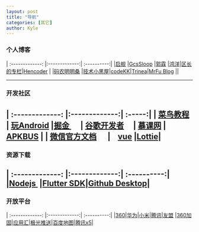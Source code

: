 ```yaml
---
layout: post
title: "导航"
categories: [其它]
author: Kyle
---
```


### 个人博客 ###

| :-------------: |:-------------:| :----------:|
|[启舰](http://blog.csdn.net/harvic880925/ "自定义view") |[GcsSloop](http://www.gcssloop.com/customview/CustomViewIndex/ "自定义view") |[郭霖](http://blog.csdn.net/guolin_blog) |[鸿洋](https://blog.csdn.net/lmj623565791)|[区长的专栏](http://blog.csdn.net/sbsujjbcy)|[Hencoder](http://hencoder.com/) |
|[码农明明桑](https://isming.info/) |[技术小黑屋](https://droidyue.com/)|[codeKK](http://a.codekk.com/)|[Trinea](http://www.trinea.cn/)|[MrFu Blog](https://mrfu.me/ "Glide详解") ||

----------
### 开发社区 ###
| :-------------: |:-------------:| :-----:|
| [菜鸟教程](https://www.runoob.com/) | [玩Android](https://www.wanandroid.com/) |[掘金 ](https://juejin.im/tag/Android)     | [谷歌开发者](https://developer.android.google.cn/index.html)     | [慕课网](https://www.imooc.com/) | [APKBUS](http://www.apkbus.com/) |
| [微信官方文档](https://developers.weixin.qq.com/doc/)      |    [vue](https://cn.vuejs.org/v2/guide/) |[Lottie](https://lottiefiles.com/)|
----------
### 资源下载 ###

| :-------------: |:-------------:| :----------:|
|[Nodejs ](https://nodejs.org/en/download/ "Nodejs") |[Flutter SDK](https://flutter.dev/docs/development/tools/sdk/releases#windows)|[Github Desktop](https://desktop.github.com/)|
----------
### 开放平台 ###

| :-------------: |:-------------:| :----------:|
|[360](http://dev.360.cn/)|[华为](https://developer.huawei.com/consumer/cn/)|[小米](https://dev.mi.com/console/)|[腾讯](https://open.tencent.com/)|[友盟](https://www.umeng.com/)
|[360加固](http://jiagu.360.cn/#/global/index)|[应用汇](http://dev.appchina.com/dev/index)|[极光推送](https://www.jiguang.cn/push)|[百度地图](http://lbsyun.baidu.com/)|[腾讯x5](https://x5.tencent.com/tbs/index.html)|
